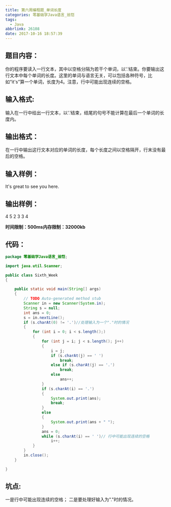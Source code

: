 ```yaml
---
title: 第六周编程题_单词长度
categories: 零基础学Java语言_翁恺
tags:
  - Java
abbrlink: 26108
date: 2017-10-16 18:57:39
---
```

## 题目内容：
你的程序要读入一行文本，其中以空格分隔为若干个单词，以‘.’结束。你要输出这行文本中每个单词的长度。这里的单词与语言无关，可以包括各种符号，比如“it's”算一个单词，长度为4。注意，行中可能出现连续的空格。

## 输入格式:
输入在一行中给出一行文本，以‘.’结束，结尾的句号不能计算在最后一个单词的长度内。

## 输出格式：
在一行中输出这行文本对应的单词的长度，每个长度之间以空格隔开，行末没有最后的空格。

## 输入样例：
<div class="note default no-icon"><p>It's great to see you here.
</p></div>

## 输出样例：
<div class="note default no-icon"><p>4 5 2 3 3 4
</p></div>

**时间限制：500ms内存限制：32000kb**

## 代码：
```Java
package 零基础学Java语言_翁恺;

import java.util.Scanner;

public class Sixth_Week
{

	public static void main(String[] args)
	{
		// TODO Auto-generated method stub
		Scanner in = new Scanner(System.in);
		String s = null;
		int ans = 0;
		s = in.nextLine();
		if (s.charAt(0) != '.')//处理输入为一个"."时的情况
		{
			for (int i = 0; i < s.length();)
			{
				for (int j = i; j < s.length(); j++)
				{
					i = j;
					if (s.charAt(j) == ' ')
						break;
					else if (s.charAt(j) == '.')
						break;
					else
						ans++;
				}
				if (s.charAt(i) == '.')
				{
					System.out.print(ans);
					break;
				}
				else
				{
					System.out.print(ans + " ");
				}
				ans = 0;
				while (s.charAt(i) == ' ')// 行中可能出现连续的空格
					i++;
			}
		}
		in.close();
	}

}

```
## 坑点:
一是行中可能出现连续的空格；
二是要处理好输入为"."时的情况。